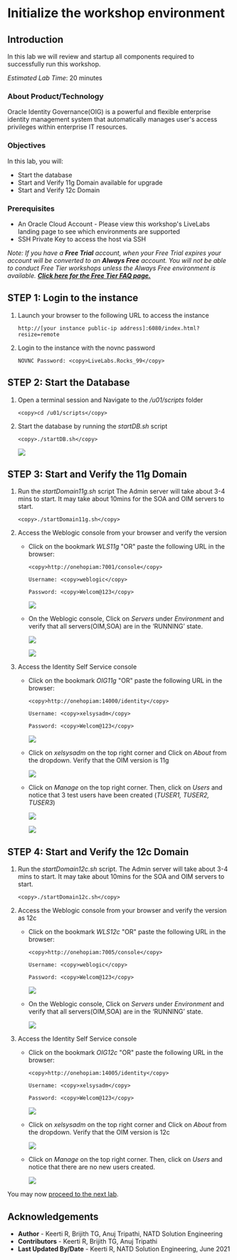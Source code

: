 # Initialize the workshop environment

## Introduction

In this lab we will review and startup all components required to successfully run this workshop.

*Estimated Lab Time*: 20 minutes

### About Product/Technology
Oracle Identity Governance(OIG) is a powerful and flexible enterprise identity management system that automatically manages user's access privileges within enterprise IT resources.

### Objectives

In this lab, you will:
* Start the database
* Start and Verify 11g Domain available for upgrade
* Start and Verify 12c Domain

### Prerequisites

* An Oracle Cloud Account - Please view this workshop's LiveLabs landing page to see which environments are supported
* SSH Private Key to access the host via SSH

*Note: If you have a **Free Trial** account, when your Free Trial expires your account will be converted to an **Always Free** account. You will not be able to conduct Free Tier workshops unless the Always Free environment is available. **[Click here for the Free Tier FAQ page.](https://www.oracle.com/cloud/free/faq.html)***

## **STEP 1:** Login to the instance

1. Launch your browser to the following URL to access the instance

    ```
    http://[your instance public-ip address]:6080/index.html?resize=remote
    ```

2. Login to the instance with the novnc password

    ```
    NOVNC Password: <copy>LiveLabs.Rocks_99</copy>
    ```

## **STEP 2:** Start the Database

1. Open a terminal session and Navigate to the */u01/scripts* folder

    ```
    <copy>cd /u01/scripts</copy>
    ```


2. Start the database by running the *startDB.sh* script

    ```
    <copy>./startDB.sh</copy>
    ```
    ![](images/1-DB-start.png)

## **STEP 3:** Start and Verify the 11g Domain

1. Run the *startDomain11g.sh* script
The Admin server will take about 3-4 mins to start. It may take about 10mins for the SOA and OIM servers to start.

    ```
    <copy>./startDomain11g.sh</copy>
    ```
2. Access the Weblogic console from your browser and verify the version

    - Click on the bookmark *WLS11g* "OR" paste the following URL in the browser:

        ```
        <copy>http://onehopiam:7001/console</copy>
        ```
        ```
        Username: <copy>weblogic</copy>
        ```
        ```
        Password: <copy>Welcom@123</copy>
        ```

        ![](images/2-weblogic-console.png)

    - On the Weblogic console, Click on *Servers* under *Environment* and verify that all servers(OIM,SOA) are in the ‘RUNNING’ state.

        ![](images/3-weblogic-servers.png)

        ![](images/4-weblogic-servers.png)

3. Access the Identity Self Service console

    - Click on the bookmark *OIG11g* "OR" paste the following URL in the browser:

        ```
        <copy>http://onehopiam:14000/identity</copy>
        ```
        ```
        Username: <copy>xelsysadm</copy>
        ```
        ```
        Password: <copy>Welcom@123</copy>
        ```

        ![](images/5-identity-console.png)

    - Click on *xelsysadm* on the top right corner and Click on *About* from the dropdown. Verify that the OIM version is 11g

        ![](images/6-identity-console.png)

    - Click on *Manage* on the top right corner. Then, click on *Users* and notice that 3 test users have been created (*TUSER1, TUSER2, TUSER3*)

        ![](images/7-users.png)

        ![](images/8-users.png)

## **STEP 4:** Start and Verify the 12c Domain

1. Run the *startDomain12c.sh* script.
The Admin server will take about 3-4 mins to start. It may take about 10mins for the SOA and OIM servers to start.

    ```
    <copy>./startDomain12c.sh</copy>
    ```
2. Access the Weblogic console from your browser and verify the version as 12c

    - Click on the bookmark *WLS12c* "OR" paste the following URL in the browser:

        ```
        <copy>http://onehopiam:7005/console</copy>
        ```
        ```
        Username: <copy>weblogic</copy>
        ```
        ```
        Password: <copy>Welcom@123</copy>
        ```

        ![](images/9-weblogic12c.png)

    - On the Weblogic console, Click on *Servers* under *Environment* and verify that all servers(OIM,SOA) are in the ‘RUNNING’ state.

        ![](images/10-weblogic12c.png)

3. Access the Identity Self Service console

    - Click on the bookmark *OIG12c* "OR" paste the following URL in the browser:

        ```
        <copy>http://onehopiam:14005/identity</copy>
        ```
        ```
        Username: <copy>xelsysadm</copy>
        ```
        ```
        Password: <copy>Welcom@123</copy>
        ```

        ![](images/11-oim12c.png)

    - Click on *xelsysadm* on the top right corner and Click on *About* from the dropdown. Verify that the OIM version is 12c

        ![](images/12-oim12c.png)

    - Click on *Manage* on the top right corner. Then, click on *Users* and notice that there are no new users created.

        ![](images/13-oim12c.png)

You may now [proceed to the next lab](#next).

## Acknowledgements
* **Author** - Keerti R, Brijith TG, Anuj Tripathi, NATD Solution Engineering
* **Contributors** -  Keerti R, Brijith TG, Anuj Tripathi
* **Last Updated By/Date** - Keerti R, NATD Solution Engineering, June 2021
